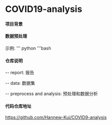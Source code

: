 # COVID19-analysis

#### 项目背景


#### 数据预处理

示例:
'''
python 
'''bash


#### 仓库说明
-- report: 报告

-- data: 数据集

-- preprocess and analysis: 预处理和数据分析

#### 代码仓库地址

<https://github.com/Hannew-Kui/COVID9-analysis>
